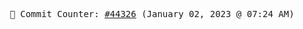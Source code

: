 <p align="center">
    <samp>
        📮 Commit Counter: <a href="https://github.com/Javascript-void0/Javascript-void0/commits/main">#44326</a> (January 02, 2023 @ 07:24 AM)
    </samp>
</p>